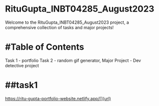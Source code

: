 # RituGupta_INBT04285_August2023
Welcome to the RituGupta_INBT04285_August2023 project, a comprehensive collection of tasks and major projects!

# #Table of Contents

Task 1 - portfolio
Task 2 - random gif generator,
Major Project - Dev detective project

# ##task1
https://ritu-gupta-portfolio-website.netlify.app/[](url)
